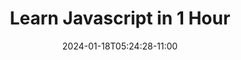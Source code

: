 ---
title: Learn Javascript in 1 Hour
description: Learn JavaScript basics, this beginner-friendly tutorial you need to start coding.
image: images/article-3.png
publication: "Lana Steiner"
tags: ["Software Development", "Presentation"]
date: "2024-01-18T05:24:28-11:00"
link: 2024-01-18-learn-javascript-in-1-hour
featured: true
---